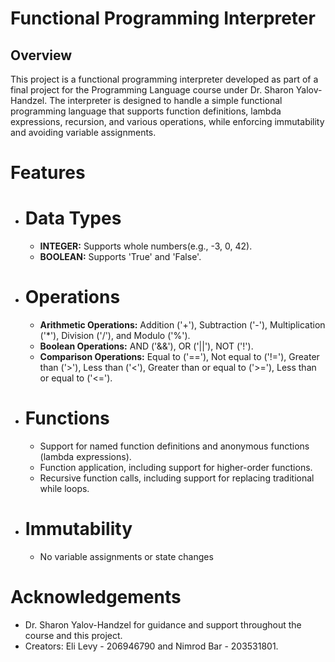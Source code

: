 # Functional Programming Interpreter
## Overview
This project is a functional programming interpreter developed as part of a final project for the Programming Language course under Dr. Sharon Yalov-Handzel. The interpreter is designed to handle a simple functional programming language that supports function definitions, lambda expressions, recursion, and various operations, while enforcing immutability and avoiding variable assignments.

# Features
* # Data Types
  * **INTEGER:**  Supports whole numbers(e.g., -3, 0, 42).
  * **BOOLEAN:** Supports 'True' and 'False'.
* # Operations
   * **Arithmetic Operations:** Addition ('+'), Subtraction ('-'), Multiplication ('*'), Division 
('/'), and Modulo ('%').
   * **Boolean Operations:** AND ('&&'), OR ('||'), NOT ('!').
   * **Comparison Operations:** Equal to ('=='), Not equal to ('!='), Greater than ('>'), Less than ('<'), Greater than or equal to ('>='), Less than or equal to ('<=').
* # Functions
  * Support for named function definitions and anonymous functions (lambda expressions).
  * Function application, including support for higher-order functions.
  * Recursive function calls, including support for replacing traditional while loops.
  
 * # Immutability
   * No variable assignments or state changes

# Acknowledgements
 * Dr. Sharon Yalov-Handzel for guidance and support throughout the course and this project.
 * Creators: Eli Levy - 206946790 and Nimrod Bar - 203531801.
